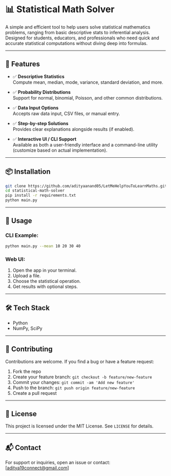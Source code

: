 
# 📊 Statistical Math Solver

A simple and efficient tool to help users solve statistical mathematics problems, ranging from basic descriptive stats to inferential analysis. Designed for students, educators, and professionals who need quick and accurate statistical computations without diving deep into formulas.

---

## 🚀 Features

- ✅ **Descriptive Statistics**  
  Compute mean, median, mode, variance, standard deviation, and more.

- ✅ **Probability Distributions**  
  Support for normal, binomial, Poisson, and other common distributions.


- ✅ **Data Input Options**  
  Accepts raw data input, CSV files, or manual entry.

- ✅ **Step-by-step Solutions**  
  Provides clear explanations alongside results (if enabled).

- ✅ **Interactive UI / CLI Support**  
  Available as both a user-friendly interface and a command-line utility (customize based on actual implementation).

---

## 📦 Installation


```bash
git clone https://github.com/adityaanand05/LetMeHelpYouToLearnMaths.git
cd statistical-math-solver
pip install -r requirements.txt
python main.py
```


---

## 🧠 Usage

### CLI Example:

```bash
python main.py --mean 10 20 30 40
```

### Web UI:

1. Open the app in your terminal.
2. Upload a file.
3. Choose the statistical operation.
4. Get results with optional steps.

---

## 🛠 Tech Stack

- Python 
- NumPy, SciPy

---

## 📝 Contributing

Contributions are welcome. If you find a bug or have a feature request:

1. Fork the repo
2. Create your feature branch: `git checkout -b feature/new-feature`
3. Commit your changes: `git commit -am 'Add new feature'`
4. Push to the branch: `git push origin feature/new-feature`
5. Create a pull request

---

## 📄 License

This project is licensed under the MIT License. See `LICENSE` for details.

---

## 📬 Contact

For support or inquiries, open an issue or contact: [aditya19connect@gmail.com]
